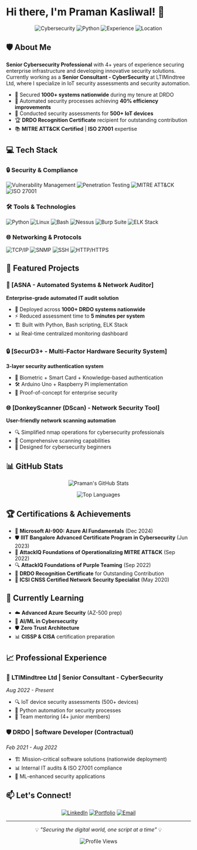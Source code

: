 # Hi there, I'm Praman Kasliwal! 👋

<div align="center">

![Cybersecurity](https://img.shields.io/badge/Cybersecurity-Expert-blue?style=for-the-badge&logo=security&logoColor=white)
![Python](https://img.shields.io/badge/Python-Automation-yellow?style=for-the-badge&logo=python&logoColor=white)
![Experience](https://img.shields.io/badge/Experience-4%2B%20Years-green?style=for-the-badge)
![Location](https://img.shields.io/badge/Location-Pune%2C%20India-red?style=for-the-badge&logo=googlemaps&logoColor=white)

</div>

## 🛡️ About Me

**Senior Cybersecurity Professional** with 4+ years of experience securing enterprise infrastructure and developing innovative security solutions. Currently working as a **Senior Consultant - CyberSecurity** at LTIMindtree Ltd, where I specialize in IoT security assessments and security automation.

- 🔐 Secured **1000+ systems nationwide** during my tenure at DRDO
- 🚀 Automated security processes achieving **40% efficiency improvements**
- 🎯 Conducted security assessments for **500+ IoT devices**
- 🏆 **DRDO Recognition Certificate** recipient for outstanding contribution
- 📚 **MITRE ATT&CK Certified** | **ISO 27001** expertise

## 💻 Tech Stack

### 🔒 Security & Compliance
![Vulnerability Management](https://img.shields.io/badge/-Vulnerability%20Management-4CAF50?style=flat-square)
![Penetration Testing](https://img.shields.io/badge/-Penetration%20Testing-FF5722?style=flat-square)
![MITRE ATT&CK](https://img.shields.io/badge/-MITRE%20ATT%26CK-2196F3?style=flat-square)
![ISO 27001](https://img.shields.io/badge/-ISO%2027001-9C27B0?style=flat-square)

### 🛠️ Tools & Technologies
![Python](https://img.shields.io/badge/-Python-3776AB?style=flat-square&logo=python&logoColor=white)
![Linux](https://img.shields.io/badge/-Linux-FCC624?style=flat-square&logo=linux&logoColor=black)
![Bash](https://img.shields.io/badge/-Bash-4EAA25?style=flat-square&logo=gnu-bash&logoColor=white)
![Nessus](https://img.shields.io/badge/-Nessus-00C176?style=flat-square)
![Burp Suite](https://img.shields.io/badge/-Burp%20Suite-FF6633?style=flat-square)
![ELK Stack](https://img.shields.io/badge/-ELK%20Stack-005571?style=flat-square&logo=elastic&logoColor=white)

### 🌐 Networking & Protocols
![TCP/IP](https://img.shields.io/badge/-TCP%2FIP-1572B6?style=flat-square)
![SNMP](https://img.shields.io/badge/-SNMP-FF9800?style=flat-square)
![SSH](https://img.shields.io/badge/-SSH-4CAF50?style=flat-square)
![HTTP/HTTPS](https://img.shields.io/badge/-HTTP%2FHTTPS-2196F3?style=flat-square)

## 🚀 Featured Projects

### 🔧 [ASNA - Automated Systems & Network Auditor]
**Enterprise-grade automated IT audit solution**
- 🎯 Deployed across **1000+ DRDO systems nationwide**
- ⚡ Reduced assessment time to **5 minutes per system**
- 🏗️ Built with Python, Bash scripting, ELK Stack
- 📊 Real-time centralized monitoring dashboard

### 🔒 [SecurD3+ - Multi-Factor Hardware Security System]
**3-layer security authentication system**
- 🔐 Biometric + Smart Card + Knowledge-based authentication
- 🛠️ Arduino Uno + Raspberry Pi implementation
- 🎨 Proof-of-concept for enterprise security

### 🌐 [DonkeyScanner (DScan) - Network Security Tool]
**User-friendly network scanning automation**
- 🔍 Simplified nmap operations for cybersecurity professionals
- 🎯 Comprehensive scanning capabilities
- 👥 Designed for cybersecurity beginners

## 📊 GitHub Stats

<div align="center">

![Praman's GitHub Stats](https://github-readme-stats.vercel.app/api?username=pramankasliwal&show_icons=true&theme=dark&count_private=true)

![Top Languages](https://github-readme-stats.vercel.app/api/top-langs/?username=pramankasliwal&layout=compact&theme=dark)

</div>

## 🏆 Certifications & Achievements

- 🥇 **Microsoft AI-900: Azure AI Fundamentals** (Dec 2024)
- 🛡️ **IIIT Bangalore Advanced Certificate Program in Cybersecurity** (Jun 2023)
- 🎯 **AttackIQ Foundations of Operationalizing MITRE ATT&CK** (Sep 2022)
- 🔍 **AttackIQ Foundations of Purple Teaming** (Sep 2022)
- 🏅 **DRDO Recognition Certificate** for Outstanding Contribution
- 📜 **ICSI CNSS Certified Network Security Specialist** (May 2020)

## 🌱 Currently Learning

- ☁️ **Advanced Azure Security** (AZ-500 prep)
- 🤖 **AI/ML in Cybersecurity**
- 🛡️ **Zero Trust Architecture**
- 📊 **CISSP & CISA** certification preparation

## 📈 Professional Experience

### 🏢 **LTIMindtree Ltd** | Senior Consultant - CyberSecurity
*Aug 2022 - Present*
- 🔍 IoT device security assessments (500+ devices)
- 🐍 Python automation for security processes
- 👥 Team mentoring (4+ junior members)

### 🛡️ **DRDO** | Software Developer (Contractual)
*Feb 2021 - Aug 2022*
- 🏗️ Mission-critical software solutions (nationwide deployment)
- 📊 Internal IT audits & ISO 27001 compliance
- 🤖 ML-enhanced security applications

## 📫 Let's Connect!

<div align="center">

[![LinkedIn](https://img.shields.io/badge/-LinkedIn-0077B5?style=for-the-badge&logo=linkedin&logoColor=white)](https://www.linkedin.com/in/pramankasliwal/)
[![Portfolio](https://img.shields.io/badge/-Portfolio-FF5722?style=for-the-badge&logo=google-chrome&logoColor=white)](https://pramankasliwal.github.io/)
[![Email](https://img.shields.io/badge/-Email-D14836?style=for-the-badge&logo=gmail&logoColor=white)](mailto:kasliwal.praman008@gmail.com)

</div>

---

<div align="center">

💡 *"Securing the digital world, one script at a time"* 💡

![Profile Views](https://komarev.com/ghpvc/?username=pramankasliwal&color=blue&style=flat-square)

</div>
